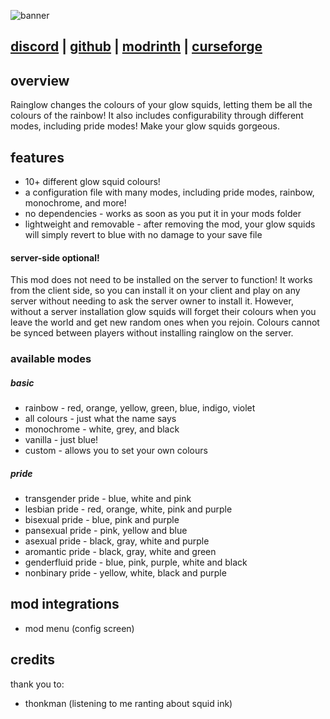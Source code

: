 ![banner](https://user-images.githubusercontent.com/66223394/192178022-ec50749c-0dc2-4250-80c5-f9f2251da38e.png)

## [discord](https://discord.gg/TN9gaXJ6E8) | [github](https://github.com/ix0rai/rainglow) | [modrinth](https://modrinth.com/mod/rainglow) | [curseforge](https://www.curseforge.com/minecraft/mc-mods/rainglow)

## overview
Rainglow changes the colours of your glow squids, letting them be all the colours of the rainbow!
It also includes configurability through different modes, including pride modes! Make your glow squids gorgeous.

## features
- 10+ different glow squid colours!
- a configuration file with many modes, including pride modes, rainbow, monochrome, and more!
- no dependencies - works as soon as you put it in your mods folder
- lightweight and removable - after removing the mod, your glow squids will simply revert to blue with no damage to your save file

#### server-side optional!
This mod does not need to be installed on the server to function!
It works from the client side, so you can install it on your client and play on any server without needing to ask the server owner to install it.
However, without a server installation glow squids will forget their colours when you leave the world and get new random ones when you rejoin.
Colours cannot be synced between players without installing rainglow on the server.

### available modes
##### basic
- rainbow - red, orange, yellow, green, blue, indigo, violet
- all colours - just what the name says
- monochrome - white, grey, and black
- vanilla - just blue!
- custom - allows you to set your own colours
##### pride
- transgender pride - blue, white and pink
- lesbian pride - red, orange, white, pink and purple
- bisexual pride - blue, pink and purple
- pansexual pride - pink, yellow and blue
- asexual pride - black, gray, white and purple
- aromantic pride - black, gray, white and green
- genderfluid pride - blue, pink, purple, white and black
- nonbinary pride - yellow, white, black and purple

## mod integrations
- mod menu (config screen)

## credits
thank you to:
- thonkman (listening to me ranting about squid ink)
